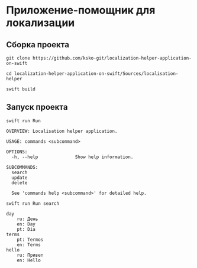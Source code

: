 # Приложение-помощник для локализации

## Сборка проекта
```
git clone https://github.com/ksko-git/localization-helper-application-on-swift
```
```
cd localization-helper-application-on-swift/Sources/localisation-helper
```
```
swift build
```
## Запуск проекта
```
swift run Run
```
```
OVERVIEW: Localisation helper application.

USAGE: commands <subcommand>

OPTIONS:
  -h, --help              Show help information.

SUBCOMMANDS:
  search
  update
  delete

  See 'commands help <subcommand>' for detailed help.
```
```
swift run Run search
```
```
day
    ru: День
    en: Day
    pt: Dia
terms
    pt: Termos
    en: Terms
hello
    ru: Привет
    en: Hello
```
